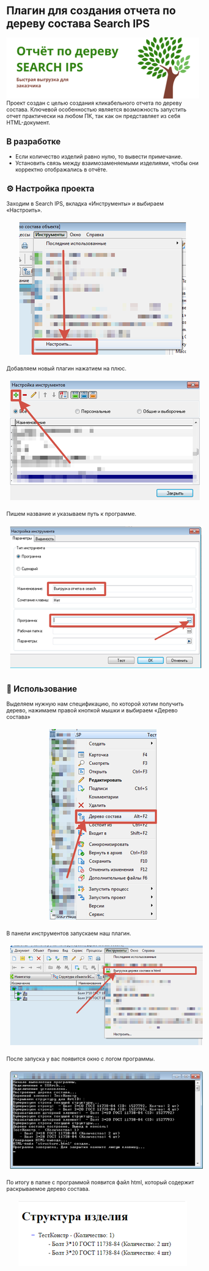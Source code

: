 # Плагин для создания отчета по дереву состава Search IPS
![Главная](https://github.com/Cimer17/FTsearch/blob/master/src/main.png)
Проект создан с целью создания кликабельного отчета по дереву состава. Ключевой особенностью является возможность запустить отчет практически на любом ПК, так как он представляет из себя HTML-документ. 

## В разработке
- Если количество изделий равно нулю, то вывести примечание.
- Установить связь между взаимозаменяемыми изделиями, чтобы они корректно отображались в отчёте.

## ⚙️ Настройка проекта
<p>Заходим в Search IPS, вкладка «Инструменты» и выбираем «Настроить».</p>
<p align="center">
  <img style="margin: 10px" src="https://github.com/Cimer17/FTsearch/blob/master/SearchcREATE/srv/install/1.png" alt="настройка шаг 1" />  
</p>

<p>Добавляем новый плагин нажатием на плюс.</p>
<p align="center">
  <img style="margin: 10px" src="https://github.com/Cimer17/FTsearch/blob/master/SearchcREATE/srv/install/2.png" alt="настройка шаг 2" />  
</p>
<p>Пишем название и указываем путь к программе.</p>
<p align="center">
  <img style="margin: 10px" src="https://github.com/Cimer17/FTsearch/blob/master/SearchcREATE/srv/install/3.png" alt="настройка шаг 3" />  
</p>

## 🚀 Использование
<p>Выделяем нужную нам спецификацию, по которой хотим получить дерево, нажимаем правой кнопкой мышки и выбираем «Дерево состава»</p>
<p align="center">
  <img style="margin: 10px" src="https://github.com/Cimer17/FTsearch/blob/master/SearchcREATE/srv/run/1.png" alt="использование шаг 1" />  
</p>
<p>В панели инструментов запускаем наш плагин.</p>
<p align="center">
  <img style="margin: 10px" src="https://github.com/Cimer17/FTsearch/blob/master/SearchcREATE/srv/run/2.png" alt="использование шаг 2" />  
</p>
<p>После запуска у вас появится окно с логом программы.</p>
<p align="center">
  <img style="margin: 10px" src="https://github.com/Cimer17/FTsearch/blob/master/SearchcREATE/srv/run/3.png" alt="использование шаг 3" />  
</p>
<p>По итогу в папке с программой появится файл html, который содержит раскрываемое дерево состава.</p>
<p align="center">
  <img style="margin: 10px" src="https://github.com/Cimer17/FTsearch/blob/master/SearchcREATE/srv/run/4.png" alt="использование шаг 4" />  
</p>
